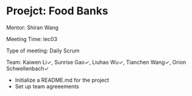 # Proejct: Food Banks

Mentor: Shiran Wang

Meeting Time: lec03

Type of meeting: Daily Scrum

Team: Kaiwen Li✓, Sunrise Gao✓, Liuhao Wu✓, Tianchen Wang✓, Orion Schwellenbach✓

- Initialize a README.md for the project
- Set up team agreeements
